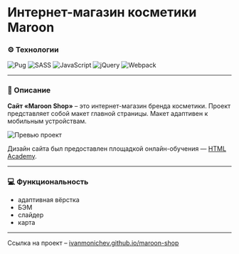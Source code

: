 # Интернет-магазин косметики Maroon

### ⚙️ Технологии
![Pug](https://img.shields.io/badge/Pug-FFF?style=for-the-badge&logo=pug&logoColor=A86454)
![SASS](https://img.shields.io/badge/SASS-hotpink.svg?style=for-the-badge&logo=SASS&logoColor=white)
![JavaScript](https://img.shields.io/badge/javascript-%23323330.svg?style=for-the-badge&logo=javascript&logoColor=%23F7DF1E)
![jQuery](https://img.shields.io/badge/jquery-%230769AD.svg?style=for-the-badge&logo=jquery&logoColor=white)
![Webpack](https://img.shields.io/badge/webpack-%238DD6F9.svg?style=for-the-badge&logo=webpack&logoColor=black)

___

### 📄 Описание
**Сайт «Maroon Shop»** – это интернет-магазин бренда косметики. Проект представляет собой макет главной страницы. Макет адаптивен к мобильным устройствам.

![Превью проект](https://i.ibb.co/WvF3XyC/maroon-shop-prview.jpg)

Дизайн сайта был предоставлен площадкой онлайн-обучения — [HTML Academy](https://htmlacademy.ru/).

---

### 💻 Функциональность

- адаптивная вёрстка
- БЭМ
- слайдер
- карта

---
Ссылка на проект – [ivanmonichev.github.io/maroon-shop](https://ivanmonichev.github.io/maroon-shop/)
